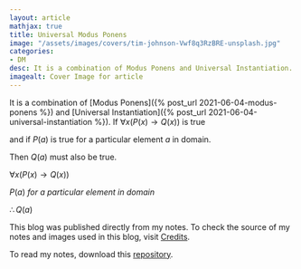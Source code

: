 ```yaml
---
layout: article
mathjax: true
title: Universal Modus Ponens
image: "/assets/images/covers/tim-johnson-Vwf8q3RzBRE-unsplash.jpg"
categories:
- DM
desc: It is a combination of Modus Ponens and Universal Instantiation. 
imagealt: Cover Image for article
---
```


It is a combination of [Modus Ponens]({% post_url 2021-06-04-modus-ponens %}) and [Universal Instantiation]({% post_url 2021-06-04-universal-instantiation %}).
If $\forall x(P(x) \to Q(x))$ is true
































































































































































































































































































































































































and if $P(a)$ is true for a particular element $a$ in domain.
































































































































































































































































































































































































Then $Q(a)$ must also be true.

































































































































































































































































































































































































$\forall x(P(x) \to Q(x))$
































































































































































































































































































































































































$P(a)\ for\ a\ particular\ element\ in\ domain$
































































































































































































































































































































































































$\therefore Q(a)$

































































































































































































































































































































































































This blog was published directly from my notes.
To check the source of my notes and images used in this blog, visit <a href="/credits.html" target="_blank">Credits</a>.

To read my notes, download this <a href="https://github.com/bovem/CS" target="blank">repository</a>.